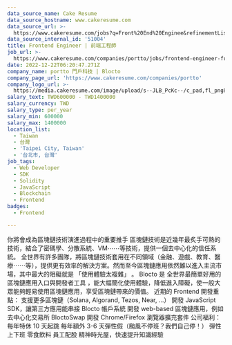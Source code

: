 ```yaml
---
data_source_name: Cake Resume
data_source_hostname: www.cakeresume.com
data_source_url: >-
  https://www.cakeresume.com/jobs?q=Front%20End%20Enginee&refinementList[lang_name][0]=E[…]tech_front-end-development&range[salary_range][min]=1000000
data_source_internal_id: '51004'
title: Frontend Engineer | 前端工程師
job_url: >-
  https://www.cakeresume.com/companies/portto/jobs/frontend-engineer-frontend-engineer-b4f07d
date: 2022-12-22T06:20:47.271Z
company_name: portto 門戶科技 | Blocto
company_page_url: 'https://www.cakeresume.com/companies/portto'
company_logo_url: >-
  https://media.cakeresume.com/image/upload/s--JLB_PcKc--/c_pad,fl_png8,h_200,w_200/v1671585712/whc1srb2o0bd5asmlqnz.png
salary_text: TWD600000 - TWD1400000
salary_currency: TWD
salary_type: per_year
salary_min: 600000
salary_max: 1400000
location_list:
  - Taiwan
  - 台灣
  - 'Taipei City, Taiwan'
  - '台北市, 台灣'
job_tags:
  - Web Developer
  - SDK
  - Solidity
  - JavaScript
  - Blockchain
  - Frontend
badges:
  - Frontend

---
```


你將會成為區塊鏈技術演進過程中的重要推手 區塊鏈技術是近幾年最炙手可熱的技術，結合了密碼學、分散系統、VM⋯⋯等技術，提供一個去中心化的信任系統。 全世界有許多團隊，將區塊鏈技術套用在不同領域（金融、遊戲、教育、醫療⋯⋯等），提供更有效率的解決方案。然而至今區塊鏈應用依然難以進入主流市場，其中最大的阻礙就是 「使用體驗太複雜」 。 Blocto 是 全世界最簡單好用的區塊鏈應用入口與開發者工具 ，能大幅簡化使用體驗，降低進入障礙，使一般大眾能夠輕易使用區塊鏈應用，享受區塊鏈帶來的價值。 近期的 Frontend 開發重點： 支援更多區塊鏈（Solana, Algorand, Tezos, Near, ...） 開發 JavaScript SDK，讓第三方應用能串接 Blocto 帳戶系統 開發 web-based 區塊鏈應用，例如 去中心化交易所 BloctoSwap 開發 Chrome/Firefox 瀏覽器擴充套件 公司福利： 每年特休 10 天起跳 每年額外 3-6 天彈性假（颱風不停班？我們自己停！） 彈性上下班 零食飲料 員工配股 精神時光屋，快速提升知識經驗